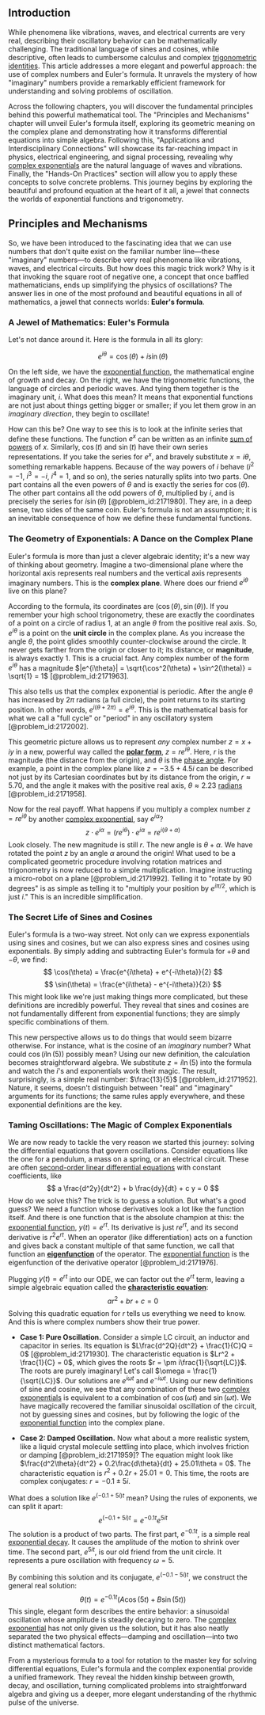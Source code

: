 ## Introduction
While phenomena like vibrations, waves, and electrical currents are very real, describing their oscillatory behavior can be mathematically challenging. The traditional language of sines and cosines, while descriptive, often leads to cumbersome calculus and complex [trigonometric identities](@article_id:164571). This article addresses a more elegant and powerful approach: the use of complex numbers and Euler's formula. It unravels the mystery of how "imaginary" numbers provide a remarkably efficient framework for understanding and solving problems of oscillation.

Across the following chapters, you will discover the fundamental principles behind this powerful mathematical tool. The "Principles and Mechanisms" chapter will unveil Euler's formula itself, exploring its geometric meaning on the complex plane and demonstrating how it transforms differential equations into simple algebra. Following this, "Applications and Interdisciplinary Connections" will showcase its far-reaching impact in physics, electrical engineering, and signal processing, revealing why [complex exponentials](@article_id:197674) are the natural language of waves and vibrations. Finally, the "Hands-On Practices" section will allow you to apply these concepts to solve concrete problems. This journey begins by exploring the beautiful and profound equation at the heart of it all, a jewel that connects the worlds of exponential functions and trigonometry.

## Principles and Mechanisms

So, we have been introduced to the fascinating idea that we can use numbers that don't quite exist on the familiar number line—these "imaginary" numbers—to describe very real phenomena like vibrations, waves, and electrical circuits. But how does this magic trick work? Why is it that invoking the square root of negative one, a concept that once baffled mathematicians, ends up simplifying the physics of oscillations? The answer lies in one of the most profound and beautiful equations in all of mathematics, a jewel that connects worlds: **Euler's formula**.

### A Jewel of Mathematics: Euler's Formula

Let's not dance around it. Here is the formula in all its glory:

$$ e^{i\theta} = \cos(\theta) + i\sin(\theta) $$

On the left side, we have the [exponential function](@article_id:160923), the mathematical engine of growth and decay. On the right, we have the trigonometric functions, the language of circles and periodic waves. And tying them together is the imaginary unit, $i$. What does this mean? It means that exponential functions are not just about things getting bigger or smaller; if you let them grow in an *imaginary direction*, they begin to oscillate!

How can this be? One way to see this is to look at the infinite series that define these functions. The function $e^x$ can be written as an infinite [sum of powers](@article_id:633612) of $x$. Similarly, $\cos(t)$ and $\sin(t)$ have their own series representations. If you take the series for $e^x$, and bravely substitute $x=i\theta$, something remarkable happens. Because of the way powers of $i$ behave ($i^2 = -1$, $i^3 = -i$, $i^4 = 1$, and so on), the series naturally splits into two parts. One part contains all the even powers of $\theta$ and is exactly the series for $\cos(\theta)$. The other part contains all the odd powers of $\theta$, multiplied by $i$, and is precisely the series for $i\sin(\theta)$ [@problem_id:2171980]. They are, in a deep sense, two sides of the same coin. Euler's formula is not an assumption; it is an inevitable consequence of how we define these fundamental functions.

### The Geometry of Exponentials: A Dance on the Complex Plane

Euler's formula is more than just a clever algebraic identity; it's a new way of thinking about geometry. Imagine a two-dimensional plane where the horizontal axis represents real numbers and the vertical axis represents imaginary numbers. This is the **complex plane**. Where does our friend $e^{i\theta}$ live on this plane?

According to the formula, its coordinates are $(\cos(\theta), \sin(\theta))$. If you remember your high school trigonometry, these are exactly the coordinates of a point on a circle of radius 1, at an angle $\theta$ from the positive real axis. So, $e^{i\theta}$ is a point on the **unit circle** in the complex plane. As you increase the angle $\theta$, the point glides smoothly counter-clockwise around the circle. It never gets farther from the origin or closer to it; its distance, or **magnitude**, is always exactly 1. This is a crucial fact. Any complex number of the form $e^{i\theta}$ has a magnitude $|e^{i\theta}| = \sqrt{\cos^2(\theta) + \sin^2(\theta)} = \sqrt{1} = 1$ [@problem_id:2171963].

This also tells us that the complex exponential is periodic. After the angle $\theta$ has increased by $2\pi$ radians (a full circle), the point returns to its starting position. In other words, $e^{i(\theta + 2\pi)} = e^{i\theta}$. This is the mathematical basis for what we call a "full cycle" or "period" in any oscillatory system [@problem_id:2172002].

This geometric picture allows us to represent *any* complex number $z = x + iy$ in a new, powerful way called the **[polar form](@article_id:167918)**, $z = re^{i\theta}$. Here, $r$ is the magnitude (the distance from the origin), and $\theta$ is the [phase angle](@article_id:273997). For example, a point in the complex plane like $z = -3.5 + 4.5i$ can be described not just by its Cartesian coordinates but by its distance from the origin, $r \approx 5.70$, and the angle it makes with the positive real axis, $\theta \approx 2.23$ [radians](@article_id:171199) [@problem_id:2171958].

Now for the real payoff. What happens if you multiply a complex number $z = re^{i\theta}$ by another [complex exponential](@article_id:264606), say $e^{i\alpha}$?
$$ z \cdot e^{i\alpha} = (re^{i\theta}) \cdot e^{i\alpha} = re^{i(\theta+\alpha)} $$
Look closely. The new magnitude is still $r$. The new angle is $\theta + \alpha$. We have rotated the point $z$ by an angle $\alpha$ around the origin! What used to be a complicated geometric procedure involving rotation matrices and trigonometry is now reduced to a simple multiplication. Imagine instructing a micro-robot on a plane [@problem_id:2171992]. Telling it to "rotate by 90 degrees" is as simple as telling it to "multiply your position by $e^{i\pi/2}$, which is just $i$." This is an incredible simplification.

### The Secret Life of Sines and Cosines

Euler's formula is a two-way street. Not only can we express exponentials using sines and cosines, but we can also express sines and cosines using exponentials. By simply adding and subtracting Euler's formula for $+\theta$ and $-\theta$, we find:
$$ \cos(\theta) = \frac{e^{i\theta} + e^{-i\theta}}{2} $$
$$ \sin(\theta) = \frac{e^{i\theta} - e^{-i\theta}}{2i} $$
This might look like we're just making things more complicated, but these definitions are incredibly powerful. They reveal that sines and cosines are not fundamentally different from exponential functions; they are simply specific combinations of them.

This new perspective allows us to do things that would seem bizarre otherwise. For instance, what is the cosine of an *imaginary* number? What could $\cos(i\ln(5))$ possibly mean? Using our new definition, the calculation becomes straightforward algebra. We substitute $z = i\ln(5)$ into the formula and watch the $i$'s and exponentials work their magic. The result, surprisingly, is a simple real number: $\frac{13}{5}$ [@problem_id:2171952]. Nature, it seems, doesn't distinguish between "real" and "imaginary" arguments for its functions; the same rules apply everywhere, and these exponential definitions are the key.

### Taming Oscillations: The Magic of Complex Exponentials

We are now ready to tackle the very reason we started this journey: solving the differential equations that govern oscillations. Consider equations like the one for a pendulum, a mass on a spring, or an electrical circuit. These are often [second-order linear differential equations](@article_id:260549) with constant coefficients, like
$$ a \frac{d^2y}{dt^2} + b \frac{dy}{dt} + c y = 0 $$
How do we solve this? The trick is to guess a solution. But what's a good guess? We need a function whose derivatives look a lot like the function itself. And there is one function that is the absolute champion at this: the [exponential function](@article_id:160923), $y(t) = e^{rt}$. Its derivative is just $re^{rt}$, and its second derivative is $r^2e^{rt}$. When an operator (like differentiation) acts on a function and gives back a constant multiple of that same function, we call that function an **[eigenfunction](@article_id:148536)** of the operator. The [exponential function](@article_id:160923) is the eigenfunction of the derivative operator [@problem_id:2171976].

Plugging $y(t)=e^{rt}$ into our ODE, we can factor out the $e^{rt}$ term, leaving a simple algebraic equation called the **[characteristic equation](@article_id:148563)**:
$$ ar^2 + br + c = 0 $$
Solving this quadratic equation for $r$ tells us everything we need to know. And this is where complex numbers show their true power.

- **Case 1: Pure Oscillation.** Consider a simple LC circuit, an inductor and capacitor in series. Its equation is $L\frac{d^2Q}{dt^2} + \frac{1}{C}Q = 0$ [@problem_id:2171930]. The characteristic equation is $Lr^2 + \frac{1}{C} = 0$, which gives the roots $r = \pm i\frac{1}{\sqrt{LC}}$. The roots are purely imaginary! Let's call $\omega = \frac{1}{\sqrt{LC}}$. Our solutions are $e^{i\omega t}$ and $e^{-i\omega t}$. Using our new definitions of sine and cosine, we see that any combination of these two [complex exponentials](@article_id:197674) is equivalent to a combination of $\cos(\omega t)$ and $\sin(\omega t)$. We have magically recovered the familiar sinusoidal oscillation of the circuit, not by guessing sines and cosines, but by following the logic of the [exponential function](@article_id:160923) into the complex plane.

- **Case 2: Damped Oscillation.** Now what about a more realistic system, like a liquid crystal molecule settling into place, which involves friction or damping [@problem_id:2171959]? The equation might look like $\frac{d^2\theta}{dt^2} + 0.2\frac{d\theta}{dt} + 25.01\theta = 0$. The characteristic equation is $r^2 + 0.2r + 25.01 = 0$. This time, the roots are complex conjugates: $r = -0.1 \pm 5i$.

What does a solution like $e^{(-0.1 + 5i)t}$ mean? Using the rules of exponents, we can split it apart:
$$ e^{(-0.1 + 5i)t} = e^{-0.1t} e^{5it} $$
The solution is a product of two parts. The first part, $e^{-0.1t}$, is a simple real [exponential decay](@article_id:136268). It causes the amplitude of the motion to shrink over time. The second part, $e^{5it}$, is our old friend from the unit circle. It represents a pure oscillation with frequency $\omega=5$.

By combining this solution and its conjugate, $e^{(-0.1 - 5i)t}$, we construct the general real solution:
$$ \theta(t) = e^{-0.1t}(A\cos(5t) + B\sin(5t)) $$
This single, elegant form describes the entire behavior: a sinusoidal oscillation whose amplitude is steadily decaying to zero. The [complex exponential](@article_id:264606) has not only given us the solution, but it has also neatly separated the two physical effects—damping and oscillation—into two distinct mathematical factors.

From a mysterious formula to a tool for rotation to the master key for solving differential equations, Euler's formula and the complex exponential provide a unified framework. They reveal the hidden kinship between growth, decay, and oscillation, turning complicated problems into straightforward algebra and giving us a deeper, more elegant understanding of the rhythmic pulse of the universe.